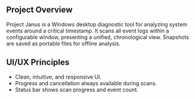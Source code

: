 ## Project Overview
Project Janus is a Windows desktop diagnostic tool for analyzing system events around a critical timestamp. It scans all event logs within a configurable window, presenting a unified, chronological view. Snapshots are saved as portable files for offline analysis.

## UI/UX Principles
- Clean, intuitive, and responsive UI.
- Progress and cancellation always available during scans.
- Status bar shows scan progress and event count.

